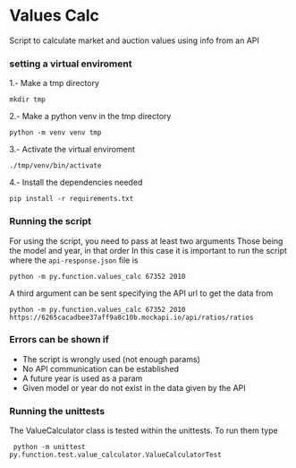 # Values Calc
Script to calculate market and auction values using info from an API
### setting a virtual enviroment
1.- Make a tmp directory

`mkdir tmp`

2.- Make a python venv in the tmp directory

`python -m venv venv tmp`

3.- Activate the virtual enviroment

`./tmp/venv/bin/activate`

4.- Install the dependencies needed

`pip install -r requirements.txt`

### Running the script

For using the script, you need to pass at least two arguments
Those being the model and year, in that order
In this case it is important to run the script where the
`api-response.json` file is

`python -m py.function.values_calc 67352 2010`

A third argument can be sent specifying the API url to get the data from

`python -m py.function.values_calc 67352 2010 https://6265cacadbee37aff9a8c10b.mockapi.io/api/ratios/ratios`

### Errors can be shown if

- The script is wrongly used (not enough params)
- No API communication can be established
- A future year is used as a param
- Given model or year do not exist in the data given by the API

### Running the unittests

The ValueCalculator class is tested within the unittests.
To run them type

` python -m unittest py.function.test.value_calculator.ValueCalculatorTest`
